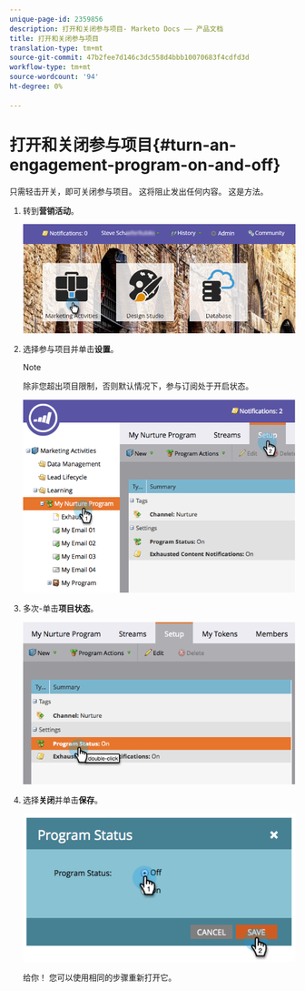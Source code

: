 ```yaml
---
unique-page-id: 2359856
description: 打开和关闭参与项目- Marketo Docs —— 产品文档
title: 打开和关闭参与项目
translation-type: tm+mt
source-git-commit: 47b2fee7d146c3dc558d4bbb10070683f4cdfd3d
workflow-type: tm+mt
source-wordcount: '94'
ht-degree: 0%

---
```



# 打开和关闭参与项目{#turn-an-engagement-program-on-and-off}

只需轻击开关，即可关闭参与项目。 这将阻止发出任何内容。 这是方法。

1. 转到&#x200B;**营销活动**。

   ![](assets/login-marketing-activities.png)

1. 选择参与项目并单击&#x200B;**设置**。

   >[!NOTE]
   >
   >除非您超出项目限制，否则默认情况下，参与订阅处于开启状态。

   ![](assets/image2014-9-15-17-3a14-3a56.png)

1. 多次-单击&#x200B;**项目状态**。

   ![](assets/image2014-9-15-17-3a14-3a59.png)

1. 选择&#x200B;**关闭**&#x200B;并单击&#x200B;**保存**。

   ![](assets/image2014-9-15-17-3a15-3a2.png)

   给你！ 您可以使用相同的步骤重新打开它。

